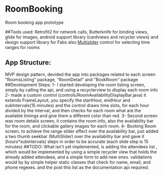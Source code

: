 # RoomBooking
Room booking app prototype

##Tools used:
Retrofit2 for network calls, Butterknife for binding views, glide for images, android support library (cardviews and recycler views) and design support library for Fabs
also [Multislider](https://android-arsenal.com/details/1/3976) control for selecting time ranges for rooms
## App Structure:
MVP design pattern, devided the app into packages related to each screen "RoomsListing" package, "RoomDetail" and "BookRoom" package
##Development Steps:
1- I started developing the room listing screen, simply by calling the api, and using a recyclerview to display each room info
2- made a custom control (controls/RoomAvailabilityDisplayBar.java) it extends FrameLayout,
you specify the startHour, endHour and subIntervals(15 minutes) and the control draws time slots, for each hour divided by the interval,
and then checks for each room what are the available timings and give them a different color than red.
3- Second screen was room details screen, it contains the room info, also the availability bar for the room, and clickable gallery images for each room.
4- Booking Room screen, to achieve the range slider effect over the availability bar, just added a two thumb seekbar (MultiSlider) over the availability bar
and gave it (hours*subintervals) steps in order to be accurate (each slide step is 15 minutes)
##TODO: 
What isn't yet implemented, is adding the attendees list , which would be implemented by using a simple recycler view that holds the already added attendees, and a simple form to add new ones.
validations would by by simple helper static classes that check for name, email, and phone regexes.
and the post this list as the documentation api required.


